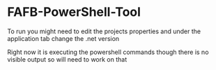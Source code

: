 # FAFB-PowerShell-Tool

To run you might need to edit the projects properties and under the application tab change the .net version

Right now it is executing the powershell commands though there is no visible output so will need to work on that 
